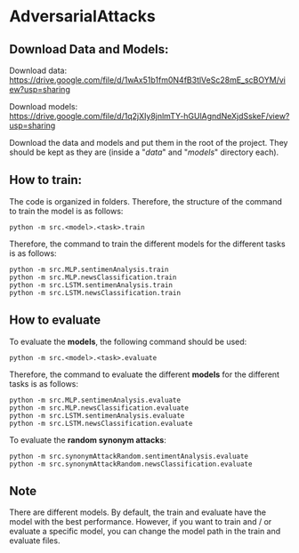# AdversarialAttacks

## Download Data and Models:
Download data:  
https://drive.google.com/file/d/1wAx51b1fm0N4fB3tlVeSc28mE_scBOYM/view?usp=sharing  

Download models:  
https://drive.google.com/file/d/1q2jXIy8jnlmTY-hGUlAgndNeXjdSskeF/view?usp=sharing

Download the data and models and put them in the root of the project. They should be kept as they are (inside a "*data*" and "*models*" directory each).

## How to train:
The code is organized in folders. Therefore, the structure of the command to train the model is as follows:
```
python -m src.<model>.<task>.train
```
Therefore, the command to train the different models for the different tasks is as follows:
```
python -m src.MLP.sentimenAnalysis.train
python -m src.MLP.newsClassification.train
python -m src.LSTM.sentimenAnalysis.train
python -m src.LSTM.newsClassification.train
```


## How to evaluate
To evaluate the **models**, the following command should be used:
```
python -m src.<model>.<task>.evaluate
```
Therefore, the command to evaluate the different **models** for the different tasks is as follows:
```
python -m src.MLP.sentimenAnalysis.evaluate
python -m src.MLP.newsClassification.evaluate
python -m src.LSTM.sentimenAnalysis.evaluate
python -m src.LSTM.newsClassification.evaluate
```
  
To evaluate the **random synonym attacks**:
```
python -m src.synonymAttackRandom.sentimentAnalysis.evaluate
python -m src.synonymAttackRandom.newsClassification.evaluate
```

## Note
There are different models. By default, the train and evaluate have the model with the best performance. However, if you want to train and / or evaluate a specific model, you can change the model path in the train and evaluate files.